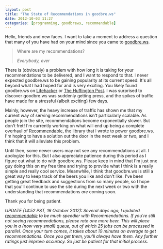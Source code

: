 ```yaml
---
layout: post
title: "The State of Recommendations in goodbre.ws"
date: 2012-10-03 11:27
categories: [programming, goodbrews, recommendable]
---
```


Hello, friends and new faces. I want to take a moment to address a question
that many of you have had on your mind since you came to
[goodbre.ws][goodbre.ws].

> Where are my recommendations?
>
> _Everybody, ever_

There is (obviously) a problem with how long it is taking for your
recommendations to be delivered, and I want to respond to that. I never
expected goodbre.ws to be gaining popularity at its current speed. It's all
beyond what I had hoped for and is very exciting. You likely found goodbre.ws
on [Lifehacker][lifehacker] or [The Huffington Post][huffington]. I was
surprised to discover goodbre.ws was suddenly getting press, and the spikes of
traffic have made for a stressful (albeit exciting) few days.

Mainly, however, the heavy increase of traffic has shown me that my current
way of serving recommendations isn't particularly scalable. As people join the
site, recommendations become exponentially slower. But don't fret! I'm
currently working on what will end up being a complete overhaul of
[Recommendable][recommendable], the library that I wrote to power goodbre.ws.
I'm hoping to have a solution out the door in the next week or two, and I
think that it will alleviate this problem.

Until then, some newer users may not see any recommendations at all. I
apologize for this. But I also appreciate patience during this period as I
figure out what to do with goodbre.ws. Please keep in mind that I'm just one
guy doing this on my free time and trying to provide what I think is a really
simple and really cool service. Meanwhile, I think that goodbre.ws is still a
great way to keep track of the beers you like and don't like. I've been
getting great feedback and suggestions from so many people, so I hope that
you'll continue to use the site during the next week or two with the
understanding that recommendations _are_ coming soon.

Thank you for being patient.

_UPDATE (14:52 PST, 16 October 2012): Several days ago, I updated
[recommendable][recommendable] to be much speedier with Recommendations. If
you're still not seeing recommendations, please rate one more beer. This will
place you in a (now very small) queue, out of which 25 jobs can be processed
in parallel. Once your turn comes, it takes about 10 minutes on average to get
recommendations. Once you get them, you'll always have them. Any further
ratings just improve accuracy. So just be patient for that initial process._

[goodbre.ws]: https://goodbre.ws/
[lifehacker]: http://lifehacker.com/5947790/goodbrews-tracks-the-beer-you-like-suggests-brews-youd-love
[huffington]: http://www.huffingtonpost.com/2012/10/01/goodbrews-beer-recommendations-exploration-website_n_1930567.html?utm_hp_ref=technology
[recommendable]: https://github.com/davidcelis/recommendable
